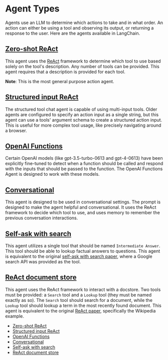 # Agent Types

Agents use an LLM to determine which actions to take and in what order.
An action can either be using a tool and observing its output, or returning a response to the user.
Here are the agents available in LangChain.

## [Zero-shot ReAct](/docs/modules/agents/agent_types/react)[​](#zero-shot-react "Direct link to zero-shot-react")

This agent uses the [ReAct](https://arxiv.org/pdf/2210.03629) framework to determine which tool to use
based solely on the tool's description. Any number of tools can be provided.
This agent requires that a description is provided for each tool.

**Note**: This is the most general purpose action agent.

## [Structured input ReAct](/docs/modules/agents/agent_types/structured_chat)[​](#structured-input-react "Direct link to structured-input-react")

The structured tool chat agent is capable of using multi-input tools.
Older agents are configured to specify an action input as a single string, but this agent can use a tools' argument
schema to create a structured action input. This is useful for more complex tool usage, like precisely
navigating around a browser.

## [OpenAI Functions](/docs/modules/agents/agent_types/openai_functions_agent)[​](#openai-functions "Direct link to openai-functions")

Certain OpenAI models (like gpt-3.5-turbo-0613 and gpt-4-0613) have been explicitly fine-tuned to detect when a
function should be called and respond with the inputs that should be passed to the function.
The OpenAI Functions Agent is designed to work with these models.

## [Conversational](/docs/modules/agents/agent_types/chat_conversation_agent)[​](#conversational "Direct link to conversational")

This agent is designed to be used in conversational settings.
The prompt is designed to make the agent helpful and conversational.
It uses the ReAct framework to decide which tool to use, and uses memory to remember the previous conversation interactions.

## [Self-ask with search](/docs/modules/agents/agent_types/self_ask_with_search)[​](#self-ask-with-search "Direct link to self-ask-with-search")

This agent utilizes a single tool that should be named `Intermediate Answer`.
This tool should be able to lookup factual answers to questions. This agent
is equivalent to the original [self-ask with search paper](https://ofir.io/self-ask.pdf),
where a Google search API was provided as the tool.

## [ReAct document store](/docs/modules/agents/agent_types/react_docstore)[​](#react-document-store "Direct link to react-document-store")

This agent uses the ReAct framework to interact with a docstore. Two tools must
be provided: a `Search` tool and a `Lookup` tool (they must be named exactly as so).
The `Search` tool should search for a document, while the `Lookup` tool should lookup
a term in the most recently found document.
This agent is equivalent to the
original [ReAct paper](https://arxiv.org/pdf/2210.03629.pdf), specifically the Wikipedia example.

- [Zero-shot ReAct](#zero-shot-react)
- [Structured input ReAct](#structured-input-react)
- [OpenAI Functions](#openai-functions)
- [Conversational](#conversational)
- [Self-ask with search](#self-ask-with-search)
- [ReAct document store](#react-document-store)
